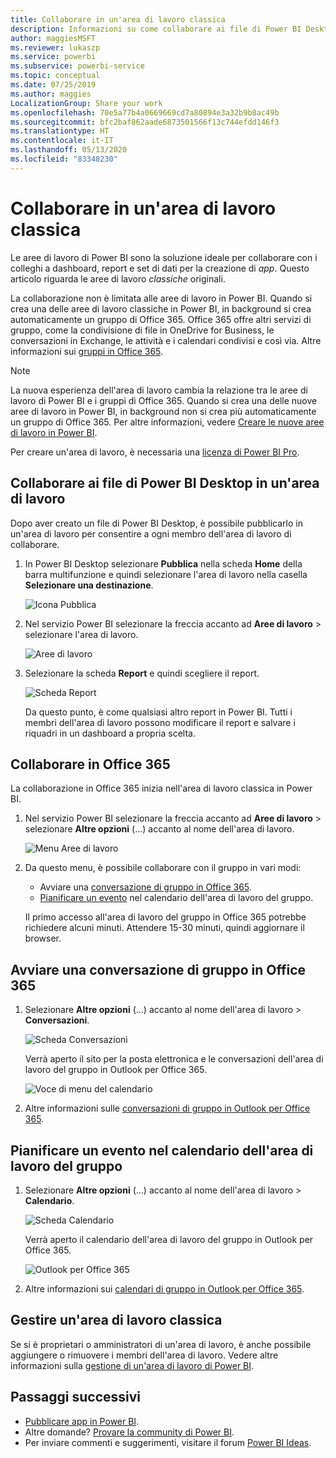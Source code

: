 ```yaml
---
title: Collaborare in un'area di lavoro classica
description: Informazioni su come collaborare ai file di Power BI Desktop nell'area di lavoro e con i servizi di Office 365, ad esempio la condivisione di file in OneDrive for Business, le conversazioni in Exchange, il calendario e le attività.
author: maggiesMSFT
ms.reviewer: lukaszp
ms.service: powerbi
ms.subservice: powerbi-service
ms.topic: conceptual
ms.date: 07/25/2019
ms.author: maggies
LocalizationGroup: Share your work
ms.openlocfilehash: 70e5a77b4a0669669cd7a80894e3a32b9b8ac49b
ms.sourcegitcommit: bfc2baf862aade6873501566f13c744efdd146f3
ms.translationtype: HT
ms.contentlocale: it-IT
ms.lasthandoff: 05/13/2020
ms.locfileid: "83348230"
---
```

# <a name="collaborate-in-a-classic-workspace"></a>Collaborare in un'area di lavoro classica
Le aree di lavoro di Power BI sono la soluzione ideale per collaborare con i colleghi a dashboard, report e set di dati per la creazione di *app*. Questo articolo riguarda le aree di lavoro *classiche* originali.  

La collaborazione non è limitata alle aree di lavoro in Power BI. Quando si crea una delle aree di lavoro classiche in Power BI, in background si crea automaticamente un gruppo di Office 365. Office 365 offre altri servizi di gruppo, come la condivisione di file in OneDrive for Business, le conversazioni in Exchange, le attività e i calendari condivisi e così via. Altre informazioni sui [gruppi in Office 365](https://support.office.com/article/Create-a-group-in-Office-365-7124dc4c-1de9-40d4-b096-e8add19209e9).

> [!NOTE]
> La nuova esperienza dell'area di lavoro cambia la relazione tra le aree di lavoro di Power BI e i gruppi di Office 365. Quando si crea una delle nuove aree di lavoro in Power BI, in background non si crea più automaticamente un gruppo di Office 365. Per altre informazioni, vedere [Creare le nuove aree di lavoro in Power BI](service-create-the-new-workspaces.md).

Per creare un'area di lavoro, è necessaria una [licenza di Power BI Pro](../fundamentals/service-features-license-type.md).

## <a name="collaborate-on-power-bi-desktop-files-in-a-workspace"></a>Collaborare ai file di Power BI Desktop in un'area di lavoro
Dopo aver creato un file di Power BI Desktop, è possibile pubblicarlo in un'area di lavoro per consentire a ogni membro dell'area di lavoro di collaborare.

1. In Power BI Desktop selezionare **Pubblica** nella scheda **Home** della barra multifunzione e quindi selezionare l'area di lavoro nella casella **Selezionare una destinazione**.
   
    ![Icona Pubblica](media/service-collaborate-power-bi-workspace/power-bi-group-publish-pbix.png)
2. Nel servizio Power BI selezionare la freccia accanto ad **Aree di lavoro** > selezionare l'area di lavoro.
   
    ![Aree di lavoro](media/service-collaborate-power-bi-workspace/power-bi-workspace-nav-arrow.png)
3. Selezionare la scheda **Report** e quindi scegliere il report.
   
    ![Scheda Report](media/service-collaborate-power-bi-workspace/power-bi-workspace-report.png)
   
    Da questo punto, è come qualsiasi altro report in Power BI. Tutti i membri dell'area di lavoro possono modificare il report e salvare i riquadri in un dashboard a propria scelta.

## <a name="collaborate-in-office-365"></a>Collaborare in Office 365
La collaborazione in Office 365 inizia nell'area di lavoro classica in Power BI.

1. Nel servizio Power BI selezionare la freccia accanto ad **Aree di lavoro** > selezionare **Altre opzioni** (...) accanto al nome dell'area di lavoro. 
   
   ![Menu Aree di lavoro](media/service-collaborate-power-bi-workspace/power-bi-app-ellipsis.png)
2. Da questo menu, è possibile collaborare con il gruppo in vari modi: 
   
   * Avviare una [conversazione di gruppo in Office 365](#have-a-group-conversation-in-office-365).
   * [Pianificare un evento](#schedule-an-event-on-the-group-workspace-calendar) nel calendario dell'area di lavoro del gruppo.
   
   Il primo accesso all'area di lavoro del gruppo in Office 365 potrebbe richiedere alcuni minuti. Attendere 15-30 minuti, quindi aggiornare il browser.

## <a name="have-a-group-conversation-in-office-365"></a>Avviare una conversazione di gruppo in Office 365
1. Selezionare **Altre opzioni** (...) accanto al nome dell'area di lavoro \> **Conversazioni**. 
   
    ![Scheda Conversazioni](media/service-collaborate-power-bi-workspace/power-bi-app-ellipsis.png)
   
   Verrà aperto il sito per la posta elettronica e le conversazioni dell'area di lavoro del gruppo in Outlook per Office 365.
   
   ![Voce di menu del calendario](media/service-collaborate-power-bi-workspace/pbi_grps_o365convo.png)
2. Altre informazioni sulle [conversazioni di gruppo in Outlook per Office 365](https://support.office.com/Article/Have-a-group-conversation-a0482e24-a769-4e39-a5ba-a7c56e828b22).

## <a name="schedule-an-event-on-the-group-workspace-calendar"></a>Pianificare un evento nel calendario dell'area di lavoro del gruppo
1. Selezionare **Altre opzioni** (...) accanto al nome dell'area di lavoro \> **Calendario**. 
   
   ![Scheda Calendario](media/service-collaborate-power-bi-workspace/power-bi-app-ellipsis.png)
   
   Verrà aperto il calendario dell'area di lavoro del gruppo in Outlook per Office 365.
   
   ![Outlook per Office 365](media/service-collaborate-power-bi-workspace/pbi_grps_o365_calendar.png)
2. Altre informazioni sui [calendari di gruppo in Outlook per Office 365](https://support.office.com/Article/Add-edit-and-subscribe-to-group-events-0cf1ad68-1034-4306-b367-d75e9818376a).

## <a name="manage-a-classic-workspace"></a>Gestire un'area di lavoro classica
Se si è proprietari o amministratori di un'area di lavoro, è anche possibile aggiungere o rimuovere i membri dell'area di lavoro. Vedere altre informazioni sulla [gestione di un'area di lavoro di Power BI](service-manage-app-workspace-in-power-bi-and-office-365.md).

## <a name="next-steps"></a>Passaggi successivi
* [Pubblicare app in Power BI](service-create-distribute-apps.md).
* Altre domande? [Provare la community di Power BI](https://community.powerbi.com/).
* Per inviare commenti e suggerimenti, visitare il forum [Power BI Ideas](https://ideas.powerbi.com/forums/265200-power-bi).
